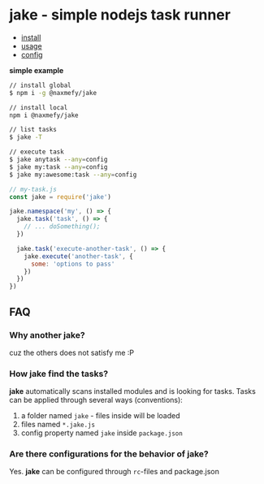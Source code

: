 # jake - simple nodejs task runner

* [install](install)
* [usage](usage)
* [config](config)

**simple example**

```bash
// install global
$ npm i -g @naxmefy/jake

// install local
npm i @naxmefy/jake

// list tasks
$ jake -T

// execute task
$ jake anytask --any=config
$ jake my:task --any=config
$ jake my:awesome:task --any=config
```

```javascript
// my-task.js
const jake = require('jake')

jake.namespace('my', () => {
  jake.task('task', () => {
    // ... doSomething();
  })

  jake.task('execute-another-task', () => {
    jake.execute('another-task', {
      some: 'options to pass'
    })
  })
})
```

## FAQ

### Why another **jake**?

cuz the others does not satisfy me :P

### How **jake** find the tasks?

**jake** automatically scans installed modules and is looking for tasks.
Tasks can be applied through several ways (conventions):

1. a folder named `jake` - files inside will be loaded
2. files named `*.jake.js`
3. config property named `jake` inside `package.json`

### Are there configurations for the behavior of **jake**?

Yes. **jake** can be configured through `rc`-files and package.json
